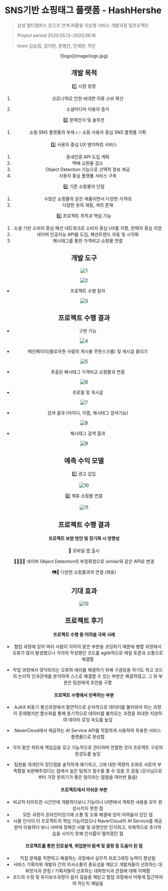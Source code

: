 # SNS기반 쇼핑태그 플랫폼 - HashHershe 

> 삼성 멀티캠퍼스 온오프 연계 AI활용 지능형 서비스 개발과정 팀프로젝트
>
>  *Project period* 2020.05.12~2020.06.16
>
> *team* 김승겸, 김다현, 문병전, 안재완, 하은

<center>![logo](image/logo.jpg)<center>

## 개발 목적

1️⃣ 시장 동향

1. 코로나19로 인한 비대면 의류 소비 확산

2. 소셜미디어 이용자 증가

2️⃣ 문제인식 및 솔루션

1. 쇼핑 SNS 플랫폼의 부재 👉 쇼핑 사용자 중심 SNS 플랫폼 기획

3️⃣ 사용자 중심 UX 벤치마킹 서비스

1. 동네인증 API 도입 계획
2. 택배 교환율 감소
3. Object Detection 기능으로 선택적 정보 제공
4. 사용자 중심 플랫폼 서비스 구축

4️⃣ 기존 쇼핑몰의 단점

1. 수많은 쇼핑몰의 같은 제품이면서 다양한 가격대
2. 다양한 옷의 재질, 색의 존재

5️⃣ 프로젝트 목적과 핵심 기능

1. 소셜 기반 소비자 중심 패션 네트워크로 소비자 중심 UX를 지향, 판매자 중심 지양
2. 네이버 인공지능 API를 도입, 패션트렌드 자동 및 시각화
3. 해시태그를 통한 가격비교 쇼핑몰 연결

## 개발 도구

![1](image/1.JPG)

![2](image/2.JPG)

* 프로젝트 수행 절차

![3](image/3.JPG)

## 프로젝트 수행 결과

* 구현 기능

![4](image/4.JPG)

* 메인페이지(팔로우한 사람의 게시물 무한스크롤) 및 게시글 올리기

![5](image/5.jpg)

* 추출된 해시태그 가격비교 쇼핑몰과 연결

![6](image/6.jpg)

* 프로필 및 게시글

![7](image/7.jpg)

* 검색 결과 (아이디, 이름, 해시태그 검색기능)

![8](image/8.jpg)

* 해시태그 검색 결과

![9](image/9.jpg)

## 예측 수익 모델

1️⃣ 광고 삽입

![10](image/10.JPG)

2️⃣ 제휴 쇼핑몰 연결

![11](image/11.jpg)

## 프로젝트 수행 결과

#### 프로젝트 보완 방안 및 장기화 시 방향성

📱 모바일 앱 출시

👚👕🧥🥼 네이버 Object Detection의 부정확정으로 ximilar와 같은 API로 변경

📷📸 다양한 쇼핑몰과의 연결 (제휴)

## 기대 효과

![12](image/12.JPG)

## 프로젝트 후기

#### 프로젝트 수행 중 어려움 극복 사례

* 협업 과정에 있어 여러 사람이 각자의 맡은 부분을 코딩하기 때문에 병합 과정에서 오류가 많이 발생했으나 각자의 작성했던 코드를 agile적으로 매일 토론과 소통으로 해결함

* 작업 과정에서 맞닥뜨리는 오류와 에러를 해결하기 위해 구글링을 하기도 하고 코드의 논리적 인과관계를 분석하여 스스로 해결할 수 있는 부분은 해결하였고, 그 외 부분은 팀원에게 조언을 구함

#### 프로젝트 수행에서 만족하는 부분

* AJAX 비동기 통신과정에서 필연적으로 순차적으로 데이터를 불러와야 하는 과정이 존재했지만 함수화를 통해 동기적으로 데이터를 불러오는 과정을 최대한 지양하여 데이터 로딩 속도를 높임

* NaverCloud에서 제공하는 AI Service API를 적절하게 사용하여 목표한 서비스 플랫폼으로 완성함
* 각자 맡은 파트에 책임감을 갖고 기능적으로 관리하며 연결한 것이 프로젝트 구성의 완성도를 높임
* 팀원들 개개인의 장단점을 솔직하게 얘기하고, 그에 대한 역량의 조화로 서로의 부족함을 보완해주었다는 점에서 높은 팀워크 점수를 줄 수 있을 것 같음 (강사님으로부터 가장 분위기가 좋은 팀이라는 말씀을 여러번 들음)

#### 프로젝트에서 아쉬운 부분

* 비교적 타이트한 시간안에 개발하다보니 기능이나 UI면에서 계획한 내용을 모두 완성시키지 못한 점
* 모든 과정이 온라인이었기에 소통 및 오류 해결에 있어 어려움이 있던 점
* 사물 인식이 이 프로젝트의 핵심 기능이었으나 NaverCloud의 AI Service를 제공받아 이용하다 보니 서버에 정해진 사물 및 유명인만 인식하고, 자체적으로 추가학습을 시키지 못해 인식률이 떨어졌던 점

#### 프로젝트를 통한 진로설계, 취업분야 탐색 및 결정 등 도움이 된 점

* 직접 문제를 직면하고 해결하는 과정에서 실무적 프로그래밍 능력이 향상됨
* 서비스 기획자와 개발자 간의 의사소통의 중요성을 깨닫고 개발자들이 선호하는 대화방식과 관점 / 기획자들이 선호하는 대화방식과 관점에 대해 이해함
* 코드의 수정 및 유지보수과정이 쉽지 않음을 깨닫고 협업 과정에서 어떻게 접근하여야 하는지 깨달음
